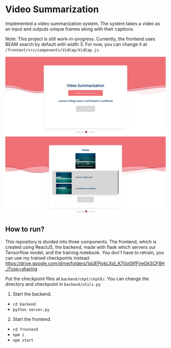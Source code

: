 # Video Summarization

Implemented a video summarization system. The system takes a video as an input and outputs unique frames along with their captions.

Note: This project is still work-in-progress. Currently, the frontend uses BEAM search by default with width 3. For now, you can change it at `/frontent/src/components/VidCap/VidCap.js`. 

![Home](images/default.png)
![Details](images/default1.png)

## How to run?

This repository is divided into three components. The frontend, which is created using ReactJS, the backend, made with flask which servers our Tensorflow model, and the training notebook. You don't have to retrain, you can use my trained checkpoints instead: https://drive.google.com/drive/folders/1aUEPjykLXqI_K70o09fFjreOkSCF8H_l?usp=sharing

Put the checkpoint files at `backend/ckpt/ckpt6/`. You can change the directory and checkpoint in `backend/utils.py`

1) Start the backend.
* `cd backend`
* `python server.py`

2) Start the frontend.
* `cd frontend`
* `npm i`
* `npm start`
